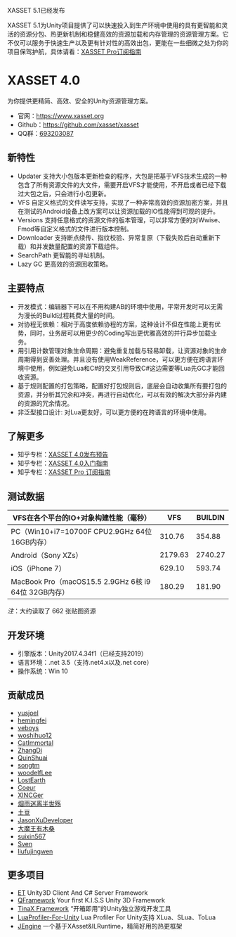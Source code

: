 XASSET 5.1已经发布

XASSET 5.1为Unity项目提供了可以快速投入到生产环境中使用的具有更智能和灵活的资源分包、热更新机制和稳健高效的资源加载和内存管理的资源管理方案。它不仅可以服务于快速生产以及更有针对性的高效出包，更能在一些细微之处为你的项目保驾护航，具体请看：[XASSET Pro订阅指南](https://zhuanlan.zhihu.com/p/176988029)

# XASSET 4.0

为你提供更精简、高效、安全的Unity资源管理方案。

- 官网：<https://www.xasset.org>
- Github：<https://github.com/xasset/xasset>
- QQ群：[693203087](https://jq.qq.com/?_wv=1027&k=5DyV09a)

## 新特性

- Updater 支持大小包版本更新检查的程序，大包是把基于VFS技术生成的一种包含了所有资源文件的大文件，需要开启VFS才能使用，不开启或者已经下载过大包之后，只会进行小包更新。
- VFS 自定义格式的文件读写支持，实现了一种非常高效的资源加密方案，并且在测试的Android设备上改方案可以让资源加载的IO性能得到可观的提升。
- Versions 支持任意格式的资源文件的版本管理，可以非常方便的对Wwise、Fmod等自定义格式的文件进行版本控制。
- Downloader 支持断点续传、指纹校验、异常复原（下载失败后自动重新下载）和并发数量配置的资源下载组件。
- SearchPath 更智能的寻址机制。
- Lazy GC 更高效的资源回收策略。

## 主要特点

- 开发模式：编辑器下可以在不用构建AB的环境中使用，平常开发时可以无需为漫长的Build过程耗费大量的时间。
- 对协程无依赖：相对于高度依赖协程的方案，这种设计不但在性能上更有优势，同时，业务层可以用更少的Coding写出更优雅高效的并行异步加载业务。
- 用引用计数管理对象生命周期：避免重复加载与轻易卸载，让资源对象的生命周期得到妥善处理。并且没有使用WeakReference，可以更方便在跨语言环境中使用，例如避免Lua和C#的交叉引用导致C#这边需要等Lua先GC才能回收资源。
- 基于规则配置的打包策略，配置好打包规则后，底层会自动收集所有要打包的资源，并分析其冗余和冲突，再进行自动优化，可以有效的解决大部分非内建的资源的冗余情况。
- 非泛型接口设计: 对Lua更友好，可以更方便的在跨语言的环境中使用。

## 了解更多

- 知乎专栏：[XASSET 4.0发布预告](https://zhuanlan.zhihu.com/p/158040305)
- 知乎专栏：[XASSET 4.0入门指南](https://zhuanlan.zhihu.com/p/69410498)
- 知乎专栏：[XASSET Pro 订阅指南](https://zhuanlan.zhihu.com/p/176988029)

## 测试数据

| VFS在各个平台的IO+对象构建性能（毫秒）        | VFS     | BUILDIN |
| --------------------------------------------- | ------- | ------- |
| PC（Win10+i7=10700F CPU2.9GHz 64位 16GB内存） | 310.76  | 354.88  |
| Android（Sony XZs）                           | 2179.63 | 2740.27 |
| iOS（iPhone 7）                               | 629.10  | 593.74  |
| MacBook Pro（macOS15.5 2.9GHz 6核 i9 64位 32GB内存） | 180.29  | 181.90  |

*注*：大约读取了 662 张贴图资源

## 开发环境

- 引擎版本：Unity2017.4.34f1（已经支持2019）
- 语言环境：.net 3.5（支持.net4.x以及.net core）
- 操作系统：Win 10

## 贡献成员

- [yusjoel](https://github.com/yusjoel)
- [hemingfei](https://github.com/hemingfei)
- [veboys](https://github.com/veboys)
- [woshihuo12](https://github.com/woshihuo12)
- [CatImmortal](https://github.com/CatImmortal) 
- [ZhangDi](https://github.com/ZhangDi2018)
- [QuinShuai](https://github.com/QuinShuai)
- [songtm](https://github.com/songtm)
- [woodelfLee](https://github.com/woodelfLee)
- [LostEarth](https://github.com/LostEarth)
- [Coeur](https://github.com/Coeur)
- [XINCGer](https://github.com/XINCGer)
- [烟雨迷离半世殇](https://www.lfzxb.top/)
- [土豆](https://www.xasset.org/)
- [JasonXuDeveloper](https://github.com/JasonXuDeveloper)
- [大魔王有木桑](https://github.com/yomunsam)
- [suixin567](https://github.com/suixin567)
- [Sven](https://github.com/SvenCheung)
- [liufujingwen](https://github.com/liufujingwen)

## 更多项目

- [ET](https://github.com/egametang/ET) Unity3D Client And C# Server Framework
- [QFramework](https://github.com/liangxiegame/QFramework) Your first K.I.S.S Unity 3D Framework
- [TinaX Framework](https://tinax.corala.space/) “开箱即用”的Unity独立游戏开发工具
- [LuaProfiler-For-Unity](https://github.com/ElPsyCongree/LuaProfiler-For-Unity) Lua Profiler For Unity支持 XLua、SLua、ToLua
- [JEngine](https://github.com/JasonXuDeveloper/JEngine) 一个基于XAsset&ILRuntime，精简好用的热更框架

